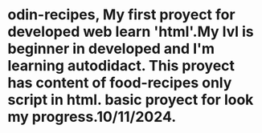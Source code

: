 # odin-recipes, My first proyect for developed web learn 'html'.My lvl is beginner in developed and I'm learning autodidact. This proyect has content of food-recipes only script in html. basic proyect for look my progress.10/11/2024.
